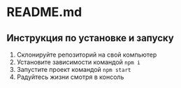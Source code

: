 # README.md

## Инструкция по установке и запуску

1. Склонируйте репозиторий на свой компьютер
2. Установите зависимости командой `npm i`
3. Запустите проект командой `npm start`
4. Радуйтесь жизни смотря в консоль